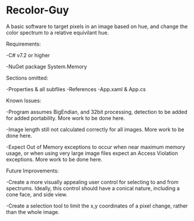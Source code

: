 # Recolor-Guy
A basic software to target pixels in an image based on hue, and change the color spectrum 
to a relative equivilant hue.

Requirements:

  -C# v7.2 or higher

  -NuGet package System.Memory

Sections omitted:

  -Properties & all subfiles
  -References
  -App.xaml & App.cs
  
Known Issues:

  -Program assumes BigEndian, and 32bit processing, detection to be added for added portability.
   More work to be done here.
  
  -Image length still not calculated correctly for all images. More work to be done here.
  
  -Expect Out of Memory exceptions to occur when near maximum memory usage, or when using
  very large image files expect an Access Violation exceptions. More work to be done here.
  
Future Improvements:

  -Create a more visually appealing user control for selecting to and from spectrums.
  Ideally, this control should have a conical nature, including a cone face, and side
  view.
  
  -Create a selection tool to limit the x,y coordinates of a pixel change, rather than the
   whole image.
